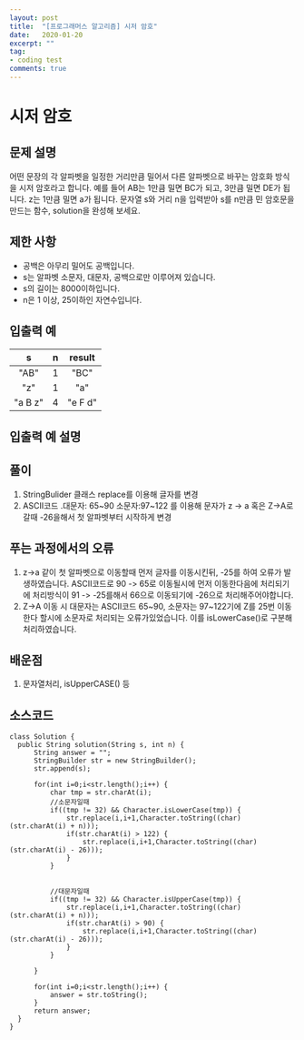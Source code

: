 ```yaml
---
layout: post
title:  "[프로그래머스 알고리즘] 시저 암호"
date:   2020-01-20
excerpt: ""
tag:
- coding test 
comments: true
---
```


# 시저 암호

## 문제 설명  

어떤 문장의 각 알파벳을 일정한 거리만큼 밀어서 다른 알파벳으로 바꾸는 암호화 방식을 시저 암호라고 합니다. 예를 들어 AB는 1만큼 밀면 BC가 되고, 3만큼 밀면 DE가 됩니다. z는 1만큼 밀면 a가 됩니다. 문자열 s와 거리 n을 입력받아 s를 n만큼 민 암호문을 만드는 함수, solution을 완성해 보세요.

## 제한 사항  
* 공백은 아무리 밀어도 공백입니다.
* s는 알파벳 소문자, 대문자, 공백으로만 이루어져 있습니다.
* s의 길이는 8000이하입니다.
* n은 1 이상, 25이하인 자연수입니다.



## 입출력 예  
  
|s|n|result|
|:---:|:---:|:---:|
|"AB"|1|"BC"|
|"z"|1|"a"|
|"a B z"|4|"e F d"|
  
## 입출력 예 설명




## 풀이
1. StringBulider 클래스 replace를 이용해 글자를 변경
2. ASCII코드 .대문자: 65~90 소문자:97~122 를 이용해 문자가 z -> a 혹은 Z->A로 갈때 -26을해서 첫 알파벳부터 시작하게 변경


## 푸는 과정에서의 오류
1. z->a 같이 첫 알파벳으로 이동할때 먼저 글자를 이동시킨뒤, -25를 하여 오류가 발생하였습니다. ASCII코드로 90 -> 65로 이동될시에 먼저 이동한다음에 처리되기에 처리방식이 91 -> -25를해서 66으로 이동되기에 -26으로 처리해주어야합니다.
2. Z->A 이동 시 대문자는 ASCII코드 65~90, 소문자는 97~122기에 Z를 25번 이동한다 할시에 소문자로 처리되는 오류가있었습니다. 이를 isLowerCase()로 구분해 처리하였습니다.


## 배운점
1. 문자열처리, isUpperCASE() 등



## 소스코드
~~~
class Solution {
  public String solution(String s, int n) {
      String answer = "";
      StringBuilder str = new StringBuilder();
      str.append(s);

      for(int i=0;i<str.length();i++) {
          char tmp = str.charAt(i);
          //소문자일때
          if((tmp != 32) && Character.isLowerCase(tmp)) {
              str.replace(i,i+1,Character.toString((char) (str.charAt(i) + n)));
              if(str.charAt(i) > 122) {
                  str.replace(i,i+1,Character.toString((char) (str.charAt(i) - 26)));
              }
          }


          //대문자일때
          if((tmp != 32) && Character.isUpperCase(tmp)) {
              str.replace(i,i+1,Character.toString((char) (str.charAt(i) + n)));
              if(str.charAt(i) > 90) {
                  str.replace(i,i+1,Character.toString((char) (str.charAt(i) - 26)));
              }
          }

      }

      for(int i=0;i<str.length();i++) {
          answer = str.toString();
      }
      return answer;
  }
}
~~~
